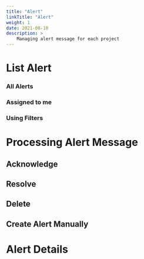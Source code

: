 ```yaml
---
title: "Alert"
linkTitle: "Alert"
weight: 1
date: 2021-08-10
description: >
    Managing alert message for each project
---
```




# List Alert


### All Alerts


### Assigned to me


### Using Filters


# Processing Alert Message

## Acknowledge

## Resolve

## Delete

## Create Alert Manually


# Alert Details


